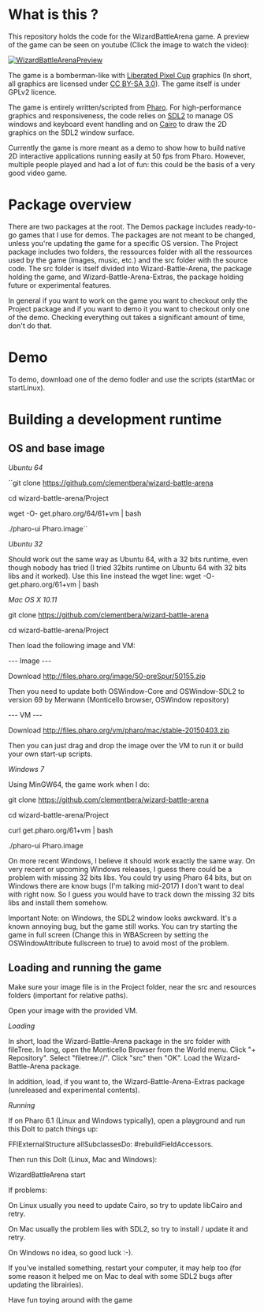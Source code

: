 # What is this ?

This repository holds the code for the WizardBattleArena game. A preview of the game can be seen on youtube (Click the image to watch the video):

[![WizardBattleArenaPreview](https://img.youtube.com/vi/srPdFgbyS6s/0.jpg)](https://www.youtube.com/watch?v=srPdFgbyS6s)

The game is a bomberman-like with [Liberated Pixel Cup](http://lpc.opengameart.org/) graphics (In short, all graphics are licensed under [CC BY-SA 3.0](https://creativecommons.org/licenses/by-sa/3.0/)). The game itself is under GPLv2 licence. 

The game is entirely written/scripted from [Pharo](https://pharo.org/). For high-performance graphics and responsiveness, the code relies on [SDL2](https://www.libsdl.org/download-2.0.php) to manage OS windows and keyboard event handling and on [Cairo](https://www.cairographics.org/) to draw the 2D graphics on the SDL2 window surface.

Currently the game is more meant as a demo to show how to build native 2D interactive applications running easily at 50 fps from Pharo. However, multiple people played and had a lot of fun: this could be the basis of a very good video game.

# Package overview

There are two packages at the root. The Demos package includes ready-to-go games that I use for demos. The packages are not meant to be changed, unless you're updating the game for a specific OS version. The Project package includes two folders, the ressources folder with all the ressources used by the game (images, music, etc.) and the src folder with the source code. The src folder is itself divided into Wizard-Battle-Arena, the package holding the game, and Wizard-Battle-Arena-Extras, the package holding future or experimental features.

In general if you want to work on the game you want to checkout only the Project package and if you want to demo it you want to checkout only one of the demo. Checking everything out takes a significant amount of time, don't do that.

# Demo

To demo, download one of the demo fodler and use the scripts (startMac or startLinux).

# Building a development runtime

## OS and base image

*Ubuntu 64*

``git clone https://github.com/clementbera/wizard-battle-arena

cd wizard-battle-arena/Project

wget -O- get.pharo.org/64/61+vm | bash

./pharo-ui Pharo.image``

*Ubuntu 32*

Should work out the same way as Ubuntu 64, with a 32 bits runtime, even though nobody has tried (I tried 32bits runtime on Ubuntu 64 with 32 bits libs and it worked). Use this line instead the wget line:
wget -O- get.pharo.org/61+vm | bash

*Mac OS X 10.11*

git clone https://github.com/clementbera/wizard-battle-arena

cd wizard-battle-arena/Project

Then load the following image and VM:

--- Image ---

Download http://files.pharo.org/image/50-preSpur/50155.zip

Then you need to update both OSWindow-Core and OSWindow-SDL2 to version 69 by Merwann (Monticello browser, OSWindow repository)

--- VM ---

Download http://files.pharo.org/vm/pharo/mac/stable-20150403.zip

Then you can just drag and drop the image over the VM to run it or build your own start-up scripts.

*Windows 7*

Using MinGW64, the game work when I do:

git clone https://github.com/clementbera/wizard-battle-arena

cd wizard-battle-arena/Project

curl get.pharo.org/61+vm | bash

./pharo-ui Pharo.image 

On more recent Windows, I believe it should work exactly the same way. On very recent or upcoming Windows releases, I guess there could be a problem with missing 32 bits libs. You could try using Pharo 64 bits, but on Windows there are know bugs (I'm talking mid-2017) I don't want to deal with right now. So I guess you would have to track down the missing 32 bits libs and install them somehow.

Important Note: on Windows, the SDL2 window looks awckward. It's a known annoying bug, but the game still works. You can try starting the game in full screen (Change this in WBAScreen by setting the OSWindowAttribute fullscreen to true) to avoid most of the problem.

## Loading and running the game

Make sure your image file is in the Project folder, near the src and resources folders (important for relative paths). 

Open your image with the provided VM.

*Loading*

In short, load the Wizard-Battle-Arena package in the src folder with fileTree. In long, open the Monticello Browser from the World menu. Click "+ Repository". Select "filetree://". Click "src" then "OK". Load the Wizard-Battle-Arena package.

In addition, load, if you want to, the Wizard-Battle-Arena-Extras package (unreleased and experimental contents).

*Running*

If on Pharo 6.1 (Linux and Windows typically), open a playground and run this DoIt to patch things up:

FFIExternalStructure allSubclassesDo: #rebuildFieldAccessors.

Then run this DoIt (Linux, Mac and Windows):

WizardBattleArena start

If problems:

On Linux usually you need to update Cairo, so try to update libCairo and retry.

On Mac usually the problem lies with SDL2, so try to install / update it and retry.

On Windows no idea, so good luck :-).

If you've installed something, restart your computer, it may help too (for some reason it helped me on Mac to deal with some SDL2 bugs after updating the librairies).

Have fun toying around with the game

